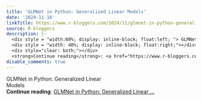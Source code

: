 ```yaml
---
title: 'GLMNet in Python: Generalized Linear Models'
date: '2024-11-18'
linkTitle: https://www.r-bloggers.com/2024/11/glmnet-in-python-generalized-linear-models/
source: R-bloggers
description: |-
  <div style = "width:60%; display: inline-block; float:left; "> GLMNet in Python: Generalized Linear Models</div>
  <div style = "width: 40%; display: inline-block; float:right;"></div>
  <div style="clear: both;"></div>
  <strong>Continue reading</strong>: <a href="https://www.r-bloggers.com/2024/11/glmnet-in-python-generalized-linear-models/">GLMNet in Python: Generalized Linear ...
disable_comments: true
---
```

<div style = "width:60%; display: inline-block; float:left; "> GLMNet in Python: Generalized Linear Models</div>
<div style = "width: 40%; display: inline-block; float:right;"></div>
<div style="clear: both;"></div>
<strong>Continue reading</strong>: <a href="https://www.r-bloggers.com/2024/11/glmnet-in-python-generalized-linear-models/">GLMNet in Python: Generalized Linear ...